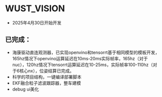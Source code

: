 # WUST_VISION
* 2025年4月30日开始开发

## 已完成：
* 海康驱动直连观测器，已实现openvino和tensorrt基于相同模型的模板开发，165hz情况下openvino运算延迟在10ms-20ms实际帧率，165hz（对于nuc），120hz情况下tensorrt运算延迟在10-25ms，实际帧率100-110hz（对于6核心nx），位姿结算已完成。
* 科学的项目结构，一键编译部署脚本
* EKF融合粒子滤波跟踪器，整车建模
* debug ui美化